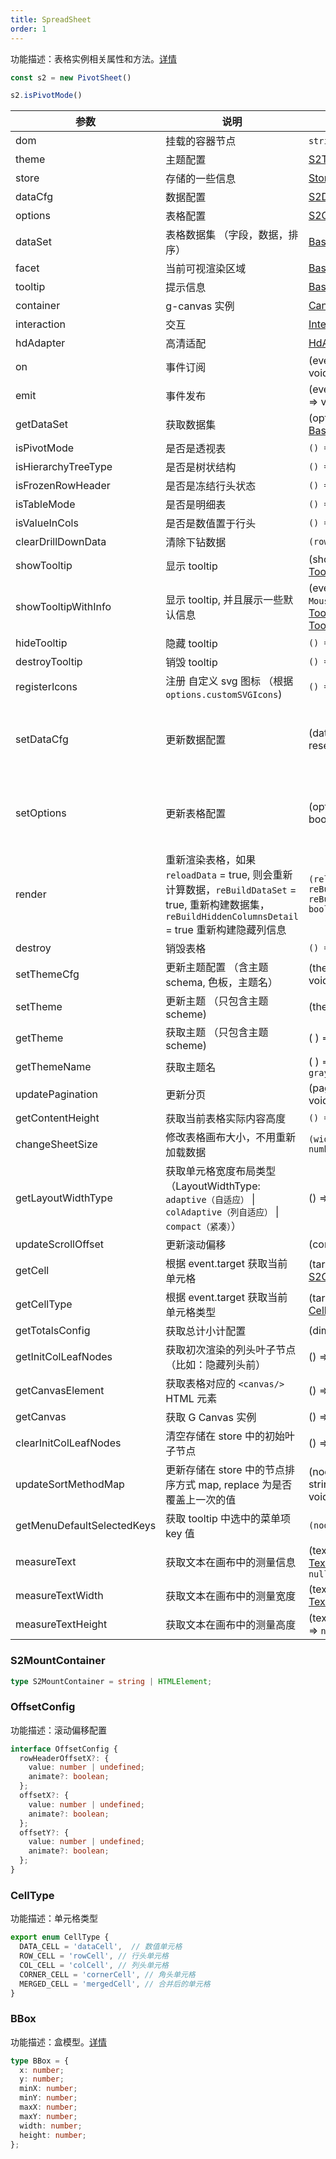 ```yaml
---
title: SpreadSheet
order: 1
---
```


功能描述：表格实例相关属性和方法。[详情](https://github.com/antvis/S2/blob/next/packages/s2-core/src/sheet-type/spread-sheet.ts)

```ts
const s2 = new PivotSheet()

s2.isPivotMode()
```

| 参数 | 说明                                                                                                                     | 类型 | 版本 |
| --- |------------------------------------------------------------------------------------------------------------------------| --- |----|
| dom | 挂载的容器节点                                                                                                                | `string` \| `HTMLElement`   |  |
| theme | 主题配置                                                                                                                   | [S2Theme](/docs/api/general/S2Theme) |    |
| store | 存储的一些信息                                                                                                                | [Store](/docs/api/basic-class/store) |    |
| dataCfg | 数据配置                                                                                                                   | [S2DataConfig](/docs/api/general/S2DataConfig) |    |
| options | 表格配置                                                                                                                   | [S2Options](/docs/api/general/S2Options) |    |
| dataSet | 表格数据集 （字段，数据，排序）                                                                                                       | [BaseDataSet](/docs/api/basic-class/base-data-set) |    |
| facet | 当前可视渲染区域                                                                                                               | [BaseFacet](/docs/api/basic-class/base-facet) |    |
| tooltip | 提示信息                                                                                                                | [BaseTooltip](/docs/api/basic-class/base-tooltip) |    |
| container | g-canvas 实例                                                                                                            | [Canvas](https://g.antv.antgroup.com/docs/api/canvas) |    |
| interaction | 交互                                                                                                                     |  [Interaction](/zh/docs/api/basic-class/interaction) |    |
| hdAdapter | 高清适配                                                                                                                   | [HdAdapter](https://github.com/antvis/S2/blob/next/packages/s2-core/src/ui/hd-adapter/index.ts) |    |
| on | 事件订阅                                                                                                                   | (event: [S2Event](/docs/manual/advanced/interaction/basic), listener: () => void) => void |    |
| emit | 事件发布                                                                                                                   | (event: [S2Event](/docs/manual/advanced/interaction/basic), ...args: any[]) => void |    |
| getDataSet | 获取数据集                                                                                                                  | (options: [S2Options](/docs/api/general/S2Options)) => [BaseDataSet](/docs/api/basic-class/base-data-set) |    |
| isPivotMode | 是否是透视表                                                                                                                 | `() => boolean` |    |
| isHierarchyTreeType | 是否是树状结构                                                                                                                | `() => boolean` |    |
| isFrozenRowHeader | 是否是冻结行头状态                                                                                                              | `() => boolean` |    |
| isTableMode | 是否是明细表                                                                                                                 | `() => boolean` |    |
| isValueInCols | 是否是数值置于行头                                                                                                              | `() => boolean` |    |
| clearDrillDownData | 清除下钻数据                                                                                                                 | `(rowNodeId?: string) => void` |    |
| showTooltip | 显示 tooltip                                                                                                             | (showOptions: [TooltipShowOptions](/docs/api/common/custom-tooltip)) => void |    |
| showTooltipWithInfo | 显示 tooltip, 并且展示一些默认信息    | (event: `CanvasEvent \| MouseEvent`, data: [TooltipData[]](/docs/api/common/custom-tooltip), options?: [TooltipOptions](/docs/api/common/custom-tooltip)) => void |
| hideTooltip | 隐藏 tooltip                                                                                                             | `() => void` |    |
| destroyTooltip | 销毁 tooltip                                                                                                             | `() => void` |    |
| registerIcons | 注册 自定义 svg 图标 （根据 `options.customSVGIcons`)                                                                            | `() => void` |    |
| setDataCfg | 更新数据配置                                                                                                                 | (dataCfg: [S2DataConfig](/docs/api/general/S2DataConfig), reset?: boolean ) => void | `reset` 参数需在 `@antv/s2-v1.34.0`版本使用  |
| setOptions | 更新表格配置                                                                                                                 | (options: [S2Options](/docs/api/general/S2Options), reset?: boolean) => void |  `reset` 参数需在 `@antv/s2-v1.34.0`版本使用 |
| render | 重新渲染表格，如果 `reloadData` = true, 则会重新计算数据，`reBuildDataSet` = true, 重新构建数据集，`reBuildHiddenColumnsDetail` = true 重新构建隐藏列信息 | `(reloadData?: boolean, { reBuildDataSet?: boolean; reBuildHiddenColumnsDetail?: boolean }) => Promise<void>` |    |
| destroy | 销毁表格                                                                                                                   | `() => void` |    |
| setThemeCfg | 更新主题配置 （含主题 schema, 色板，主题名）                                                                                            | (themeCfg: [ThemeCfg](/docs/api/general/S2Theme/#themecfg)) => void |    |
| setTheme | 更新主题 （只包含主题 scheme)                                                                                                    | (theme: [S2Theme](/docs/api/general/S2Theme/#s2theme)) => void |    |
| getTheme | 获取主题 （只包含主题 scheme)                                                                                                    | ( ) => [S2Theme](/docs/api/general/S2Theme/#s2theme) |    |
| getThemeName | 获取主题名                                                                                                    | ( ) => `default \| colorful \| gray \| dark` |    |
| updatePagination | 更新分页                                                                                                                   | (pagination: [Pagination](/docs/api/general/S2Options#pagination)) => void |    |
| getContentHeight | 获取当前表格实际内容高度                                                                                                           | `() => number` |    |
| changeSheetSize  | 修改表格画布大小，不用重新加载数据                                                                                                      | `(width?: number, height?: number) => void` |    |
| getLayoutWidthType | 获取单元格宽度布局类型（LayoutWidthType: `adaptive（自适应）` \| `colAdaptive（列自适应）` \| `compact（紧凑）`） | () => `LayoutWidthType`|    |
| updateScrollOffset | 更新滚动偏移                                                                                                                 | (config: [OffsetConfig](#offsetconfig)) => void |    |
| getCell | 根据 event.target 获取当前 单元格                                                                                               | (target: [EventTarget](https://developer.mozilla.org/zh-CN/docs/Web/API/Event/target)) => [S2CellType](/docs/api/basic-class/base-cell#s2celltype) |    |
| getCellType | 根据 event.target 获取当前 单元格类型                                                                                             | (target: [EventTarget](https://developer.mozilla.org/zh-CN/docs/Web/API/Event/target)) => [CellType](/docs/api/basic-class/base-cell#celltypes) |    |
| getTotalsConfig | 获取总计小计配置                                                                                                               | (dimension: string) => [Total](/docs/api/general/S2Options#totals) |    |
| getInitColLeafNodes | 获取初次渲染的列头叶子节点 （比如：隐藏列头前）                                                                                               | () => [Node[]](/docs/api/basic-class/node/) |    |
| getCanvasElement | 获取表格对应的 `<canvas/>` HTML 元素                                                                                            | () => [HTMLCanvasElement](https://developer.mozilla.org/zh-CN/docs/Web/API/HTMLCanvasElement) |    |
| getCanvas | 获取 G Canvas 实例                                                                                           | () => [Canvas](https://g.antv.antgroup.com/api/renderer/canvas) |    |
| clearInitColLeafNodes | 清空存储在 store 中的初始叶子节点                                                                                                   | () => void |    |
| updateSortMethodMap | 更新存储在 store 中的节点排序方式 map, replace 为是否覆盖上一次的值                                                                           | (nodeId: string, sortMethod: string, replace?: boolean) => void |    |
| getMenuDefaultSelectedKeys | 获取 tooltip 中选中的菜单项 key 值 | `(nodeId: string) => string[]` |    |
| measureText | 获取文本在画布中的测量信息  | (text: `string`, font: [TextTheme](/docs/api/general/S2Theme#texttheme)) => [TextMetrics](https://developer.mozilla.org/zh-CN/docs/Web/API/TextMetrics) \| `null` |    |
| measureTextWidth | 获取文本在画布中的测量宽度   | (text: `string`, font: [TextTheme](/docs/api/general/S2Theme#texttheme)) => `number` \| `null` |    |
| measureTextHeight |  获取文本在画布中的测量高度 | (text:`string`, font: [TextTheme](/docs/api/general/S2Theme#texttheme)) => `number` \| `null` |    |

### S2MountContainer

```ts
type S2MountContainer = string | HTMLElement;
```

### OffsetConfig

功能描述：滚动偏移配置

```ts
interface OffsetConfig {
  rowHeaderOffsetX?: {
    value: number | undefined;
    animate?: boolean;
  };
  offsetX?: {
    value: number | undefined;
    animate?: boolean;
  };
  offsetY?: {
    value: number | undefined;
    animate?: boolean;
  };
}
```

### CellType

功能描述：单元格类型

```ts
export enum CellType {
  DATA_CELL = 'dataCell',  // 数值单元格
  ROW_CELL = 'rowCell', // 行头单元格
  COL_CELL = 'colCell', // 列头单元格
  CORNER_CELL = 'cornerCell', // 角头单元格
  MERGED_CELL = 'mergedCell', // 合并后的单元格
}
```

### BBox

功能描述：盒模型。[详情](/docs/api/basic-class/base-bbox)

```ts
type BBox = {
  x: number;
  y: number;
  minX: number;
  minY: number;
  maxX: number;
  maxY: number;
  width: number;
  height: number;
};
```
